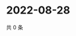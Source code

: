 # 2022-08-28

共 0 条

<!-- BEGIN WEIBO -->
<!-- 最后更新时间 Sun Aug 28 2022 03:12:49 GMT+0800 (China Standard Time) -->

<!-- END WEIBO -->
